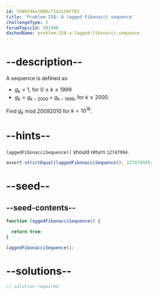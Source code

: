 ```yaml
---
id: 5900f46e1000cf542c50ff81
title: 'Problem 258: A lagged Fibonacci sequence'
challengeType: 5
forumTopicId: 301906
dashedName: problem-258-a-lagged-fibonacci-sequence
---
```


# --description--

A sequence is defined as:

- $g_k = 1$, for $0 ≤ k ≤ 1999$
- $g_k = g_{k - 2000} + g_{k - 1999}$, for $k ≥ 2000$.

Find $g_k$ mod 20092010 for $k = {10}^{18}$.

# --hints--

`laggedFibonacciSequence()` should return `12747994`.

```js
assert.strictEqual(laggedFibonacciSequence(), 12747994);
```

# --seed--

## --seed-contents--

```js
function laggedFibonacciSequence() {

  return true;
}

laggedFibonacciSequence();
```

# --solutions--

```js
// solution required
```
